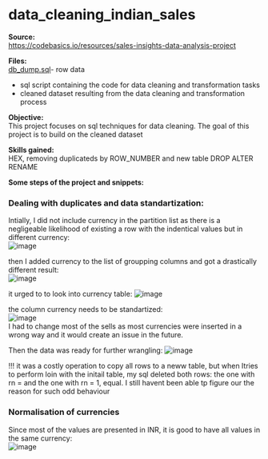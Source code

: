 # data_cleaning_indian_sales 

**Source:**  
https://codebasics.io/resources/sales-insights-data-analysis-project  

**Files:**  
[db_dump.sql](https://github.com/boudzela/data_cleaning/blob/9d895ec4d10a73bcf100f70e0becc7827c2dd76c/indian_sales/db_dump.sql)- row data  
 -  sql script containing the code for data cleaning and transformation tasks  
 - cleaned dataset resulting from the data cleaning and transformation process

**Objective:**  
This project focuses on sql techniques for data cleaning. The goal of this project is to build on the cleaned dataset

**Skills gained:**  
HEX, removing duplicateds by ROW_NUMBER and new table
DROP ALTER RENAME 

**Some steps of the project and snippets:**  

### Dealing with duplicates and data standartization:   

Intially, I did not include currency in the partition list as there is a negligeable likelihood of existing a row with the indentical values but in different currency:  
![image](https://github.com/user-attachments/assets/ee043579-9507-4e94-a84d-66aea75a9f10)  

then I added currency to the list of groupping columns and got a drastically different result:    
![image](https://github.com/user-attachments/assets/a3e26e7b-9977-49f6-a61a-99d034feba5b)  

it urged to to look into currency table: 
![image](https://github.com/user-attachments/assets/3ce2ee44-81b6-4d5b-95bc-2d4df786eb70)  

the column currency needs to be standartized:   
![image](https://github.com/user-attachments/assets/08956258-d66a-458f-ac4c-318dd45d35e4)    
I had to change most of the sells as most currencies were inserted in a wrong way and it would create an issue in the future.
  
Then the data was ready for further wrangling:
![image](https://github.com/user-attachments/assets/f5aeb4d1-cdc0-4ade-98b7-e476e1efe5a1)  

!!! it was a costly operation to copy all rows to a neww table, but when  Itries to perform loin with the initail table, my sql deleted both rows: the one with rn =  and the one with rn = 1, equal. I still havent been able tp figure our the reason for such odd behaviour 


### Normalisation of currencies
Since most of the values are presented in INR, it is good to have all values in the same currency:  
![image](https://github.com/user-attachments/assets/8d94121c-f8fc-4840-91bd-48de9d85369b)  




